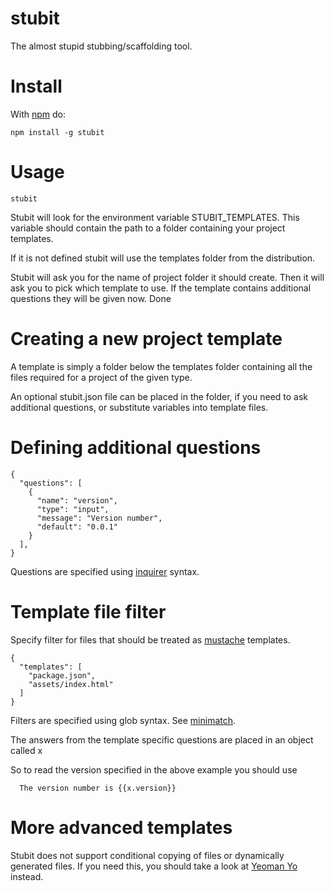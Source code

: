 # stubit

The almost stupid stubbing/scaffolding tool.

# Install

With [npm](http://npmjs.org) do:

```
npm install -g stubit
```

# Usage

```
stubit
```

Stubit will look for the environment variable STUBIT_TEMPLATES. This variable
should contain the path to a folder containing your project templates.

If it is not defined stubit will use the templates folder from the distribution.

Stubit will ask you for the name of project folder it should create.
Then it will ask you to pick which template to use.
If the template contains additional questions they will be given now.
Done

# Creating a new project template

A template is simply a folder below the templates folder containing all the files
required for a project of the given type.

An optional stubit.json file can be placed in the folder, if you need to
ask additional questions, or substitute variables into template files.

# Defining additional questions

```
{
  "questions": [
    {
      "name": "version",
      "type": "input",
      "message": "Version number",
      "default": "0.0.1"
    }
  ],
}
```

Questions are specified using [inquirer](https://github.com/SBoudrias/Inquirer.js) syntax.

# Template file filter

Specify filter for files that should be treated as [mustache](https://mustache.github.io) templates.

```
{
  "templates": [
    "package.json",
    "assets/index.html"
  ]
}
```

Filters are specified using glob syntax. See [minimatch](https://github.com/isaacs/minimatch).

The answers from the template specific questions are placed in an object called x

So to read the version specified in the above example you should use

```
  The version number is {{x.version}}
```

# More advanced templates

Stubit does not support conditional copying of files or dynamically generated files. If you need
this, you should take a look at [Yeoman Yo](http://yeoman.io) instead.
